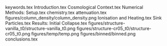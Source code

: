 keywords.tex
Introduction.tex
Cosmological Context.tex
Numerical Methods: Setup.tex
chemistry.tex
attenuation.tex
figures/column_density/column_density.png
Ionisation and Heating.tex
Sink Particles.tex
Results: Initial Collapse.tex
figures/structure-vanilla_t0/structure-vanilla_t0.png
figures/structure-cr05_t0/structure-cr05_t0.png
figures/temp/temp.png
figures/binned/binned.png
conclusions.tex